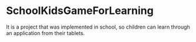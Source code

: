 # SchoolKidsGameForLearning
  It is a project that was implemented in school,  so children can learn through an application  from their tablets. 
